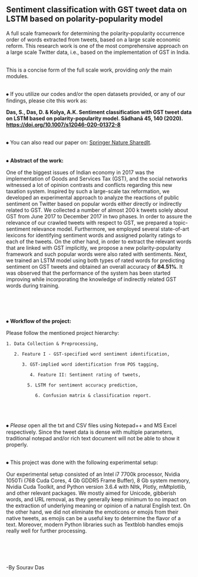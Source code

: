 ## Sentiment classification with GST tweet data on LSTM based on polarity-popularity model


A full scale frameowrk for determining the polarity-popularity occurrence order of words extracted from tweets, based on a large scale economic reform. This research work is one of the most comprehensive approach on a large scale Twitter data, i.e., based on the implementation of GST in India. <br><br>




This is a concise form of the full scale work, providing *only* the main modules. <br><br>



⦁  If you utilize our codes and/or the open datasets provided, or any of our findings, please cite this work as: 

 **Das, S., Das, D. & Kolya, A.K. Sentiment classification with GST tweet data on LSTM 	based on polarity-popularity model. Sādhanā 45, 140 (2020). 	https://doi.org/10.1007/s12046-020-01372-8** <br><br>



⦁  You can also read our paper on: [Springer Nature SharedIt](https://rdcu.be/b4vJw). <br><br>



⦁  **Abstract of the work:**


One of the biggest issues of Indian economy in 2017 was the implementation of Goods and Services Tax (GST), and the social networks witnessed a lot of opinion contrasts and conflicts regarding this new taxation system. Inspired by such a large-scale tax reformation, we developed an experimental approach to analyze the reactions of public sentiment on Twitter based on popular words either directly or indirectly related to GST. We collected a number of almost 200 k tweets solely about GST from June 2017 to December 2017 in two phases. In order to assure the relevance of our crawled tweets with respect to GST, we prepared a topic-sentiment relevance model. Furthermore, we employed several state-of-art lexicons for identifying sentiment words and assigned polarity ratings to each of the tweets. On the other hand, in order to extract the relevant words that are linked with GST implicitly, we propose a new polarity-popularity framework and such popular words were also rated with sentiments. Next, we trained an LSTM model using both types of rated words for predicting sentiment on GST tweets and obtained an overall accuracy of **84.51%**. It was observed that the performance of the system has been started improving while incorporating the knowledge of indirectly related GST words during training. <br><br><br>


<br>

⦁  **Workflow of the project:**

Please follow the mentioned project hierarchy:

	1. Data Collection & Preprocessing,
	
	   2. Feature I - GST-specified word sentiment identification,
		
	      3. GST-implied word identification from POS tagging,

	         4. Feature II: Sentiment rating of tweets,

		    5. LSTM for sentiment accuracy prediction,

		       6. Confusion matrix & classification report.
						     
					     

<br><br><br>
⦁  *Please* open all the txt and CSV files using Notepad++ and MS Excel respectively. Since the tweet data is dense with multiple parameters, traditional notepad and/or rich text document will not be able to show it properly. <br><br>



⦁ This project was done with the following experimental setup:

Our experimental setup consisted of an Intel i7 7700k processor, Nvidia 1050Ti (768 Cuda Cores, 4 Gb GDDR5 Frame Buffer), 8 Gb system memory, Nvidia Cuda Toolkit, and Python version 3.6.4 with Nltk, Plotly, mMtplotlib, and other relevant packages. We mostly aimed for Unicode, gibberish words, and URL removal, as they generally keep minimum to no impact on the extraction of underlying meaning or opinion of a natural English text. On the other hand, we did not eliminate the emoticons or emojis from their native tweets, as emojis can be a useful key to determine the flavor of a text. Moreover, modern Python libraries such as Textblob handles emojis really well for further processing. <br><br><br><br><br>




-By Sourav Das
